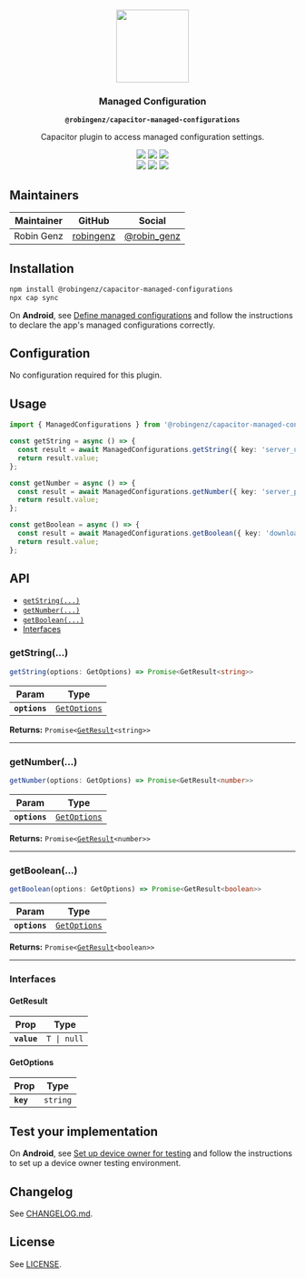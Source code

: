 <p align="center"><br><img src="https://user-images.githubusercontent.com/236501/85893648-1c92e880-b7a8-11ea-926d-95355b8175c7.png" width="128" height="128" /></p>
<h3 align="center">Managed Configuration</h3>
<p align="center"><strong><code>@robingenz/capacitor-managed-configurations</code></strong></p>
<p align="center">
  Capacitor plugin to access managed configuration settings.
</p>

<p align="center">
  <img src="https://img.shields.io/maintenance/yes/2021?style=flat-square" />
  <a href="https://github.com/robingenz/capacitor-managed-configurations/actions?query=workflow%3A%22CI%22"><img src="https://img.shields.io/github/workflow/status/robingenz/capacitor-managed-configurations/CI/main?style=flat-square" /></a>
  <a href="https://www.npmjs.com/package/@robingenz/capacitor-managed-configurations"><img src="https://img.shields.io/npm/l/@robingenz/capacitor-managed-configurations?style=flat-square" /></a>
<br>
  <a href="https://www.npmjs.com/package/@robingenz/capacitor-managed-configurations"><img src="https://img.shields.io/npm/dw/@robingenz/capacitor-managed-configurations?style=flat-square" /></a>
  <a href="https://www.npmjs.com/package/@robingenz/capacitor-managed-configurations"><img src="https://img.shields.io/npm/v/@robingenz/capacitor-managed-configurations?style=flat-square" /></a>
<!-- ALL-CONTRIBUTORS-BADGE:START - Do not remove or modify this section -->
<a href="#contributors-"><img src="https://img.shields.io/badge/all%20contributors-1-orange?style=flat-square" /></a>
<!-- ALL-CONTRIBUTORS-BADGE:END -->
</p>

## Maintainers

| Maintainer | GitHub                                    | Social                                        |
| ---------- | ----------------------------------------- | --------------------------------------------- |
| Robin Genz | [robingenz](https://github.com/robingenz) | [@robin_genz](https://twitter.com/robin_genz) |

## Installation

```bash
npm install @robingenz/capacitor-managed-configurations
npx cap sync
```

On **Android**, see [Define managed configurations](https://developer.android.com/work/managed-configurations#define-configuration) and follow the instructions to declare the app's managed configurations correctly.

## Configuration

No configuration required for this plugin.

## Usage

```typescript
import { ManagedConfigurations } from '@robingenz/capacitor-managed-configurations';

const getString = async () => {
  const result = await ManagedConfigurations.getString({ key: 'server_url' });
  return result.value;
};

const getNumber = async () => {
  const result = await ManagedConfigurations.getNumber({ key: 'server_port' });
  return result.value;
};

const getBoolean = async () => {
  const result = await ManagedConfigurations.getBoolean({ key: 'download_on_cellular' });
  return result.value;
};
```

## API

<docgen-index>

* [`getString(...)`](#getstring)
* [`getNumber(...)`](#getnumber)
* [`getBoolean(...)`](#getboolean)
* [Interfaces](#interfaces)

</docgen-index>

<docgen-api>
<!--Update the source file JSDoc comments and rerun docgen to update the docs below-->

### getString(...)

```typescript
getString(options: GetOptions) => Promise<GetResult<string>>
```

| Param         | Type                                              |
| ------------- | ------------------------------------------------- |
| **`options`** | <code><a href="#getoptions">GetOptions</a></code> |

**Returns:** <code>Promise&lt;<a href="#getresult">GetResult</a>&lt;string&gt;&gt;</code>

--------------------


### getNumber(...)

```typescript
getNumber(options: GetOptions) => Promise<GetResult<number>>
```

| Param         | Type                                              |
| ------------- | ------------------------------------------------- |
| **`options`** | <code><a href="#getoptions">GetOptions</a></code> |

**Returns:** <code>Promise&lt;<a href="#getresult">GetResult</a>&lt;number&gt;&gt;</code>

--------------------


### getBoolean(...)

```typescript
getBoolean(options: GetOptions) => Promise<GetResult<boolean>>
```

| Param         | Type                                              |
| ------------- | ------------------------------------------------- |
| **`options`** | <code><a href="#getoptions">GetOptions</a></code> |

**Returns:** <code>Promise&lt;<a href="#getresult">GetResult</a>&lt;boolean&gt;&gt;</code>

--------------------


### Interfaces


#### GetResult

| Prop        | Type                   |
| ----------- | ---------------------- |
| **`value`** | <code>T \| null</code> |


#### GetOptions

| Prop      | Type                |
| --------- | ------------------- |
| **`key`** | <code>string</code> |

</docgen-api>

## Test your implementation

On **Android**, see [Set up device owner for testing](https://source.android.com/devices/tech/admin/testing-setup#set_up_the_device_owner_for_testing) and follow the instructions to set up a device owner testing environment.

## Changelog

See [CHANGELOG.md](https://github.com/robingenz/capacitor-managed-configurations/blob/master/CHANGELOG.md).

## License

See [LICENSE](https://github.com/robingenz/capacitor-managed-configurations/blob/master/LICENSE).
